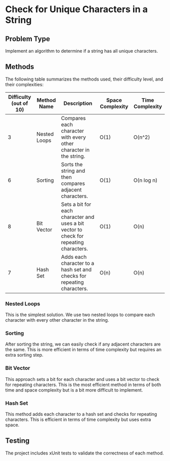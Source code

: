 # Check for Unique Characters in a String

## Problem Type

Implement an algorithm to determine if a string has all unique characters.

## Methods

The following table summarizes the methods used, their difficulty level, and their complexities:

| Difficulty (out of 10) | Method Name  | Description                                                                                     | Space Complexity | Time Complexity |
|------------------------|--------------|-------------------------------------------------------------------------------------------------|------------------|-----------------|
| 3                      | Nested Loops  | Compares each character with every other character in the string.                                | O(1)             | O(n^2)          |
| 6                      | Sorting      | Sorts the string and then compares adjacent characters.                                          | O(1)             | O(n log n)      |
| 8                      | Bit Vector   | Sets a bit for each character and uses a bit vector to check for repeating characters.           | O(1)             | O(n)            |
| 7                      | Hash Set     | Adds each character to a hash set and checks for repeating characters.                           | O(n)             | O(n)            |

### Nested Loops

This is the simplest solution. We use two nested loops to compare each character with every other character in the string.

### Sorting

After sorting the string, we can easily check if any adjacent characters are the same. This is more efficient in terms of time complexity but requires an extra sorting step.

### Bit Vector

This approach sets a bit for each character and uses a bit vector to check for repeating characters. This is the most efficient method in terms of both time and space complexity but is a bit more difficult to implement.

### Hash Set

This method adds each character to a hash set and checks for repeating characters. This is efficient in terms of time complexity but uses extra space.

## Testing

The project includes xUnit tests to validate the correctness of each method.
